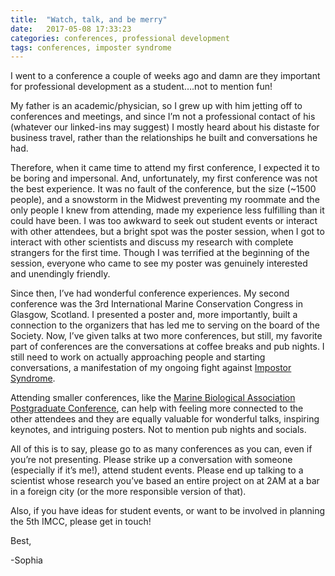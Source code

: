 ```yaml
---
title:  "Watch, talk, and be merry"
date:   2017-05-08 17:33:23
categories: conferences, professional development
tags: conferences, imposter syndrome
---
```


I went to a conference a couple of weeks ago and damn are they important for professional development as a student….not to mention fun! My father is an academic/physician, so I grew up with him jetting off to conferences and meetings, and since I’m not a professional contact of his (whatever our linked-ins may suggest) I mostly heard about his distaste for business travel, rather than the relationships he built and conversations he had. Therefore, when it came time to attend my first conference, I expected it to be boring and impersonal. And, unfortunately, my first conference was not the best experience. It was no fault of the conference, but the size (~1500 people), and a snowstorm in the Midwest preventing my roommate and the only people I knew from attending, made my experience less fulfilling than it could have been. I was too awkward to seek out student events or interact with other attendees, but a bright spot was the poster session, when I got to interact with other scientists and discuss my research with complete strangers for the first time. Though I was terrified at the beginning of the session, everyone who came to see my poster was genuinely interested and unendingly friendly. Since then, I’ve had wonderful conference experiences. My second conference was the 3rd International Marine Conservation Congress in Glasgow, Scotland. I presented a poster and, more importantly, built a connection to the organizers that has led me to serving on the board of the Society. Now, I’ve given talks at two more conferences, but still, my favorite part of conferences are the conversations at coffee breaks and pub nights. I still need to work on actually approaching people and starting conversations, a manifestation of my ongoing fight against [Impostor Syndrome][IS]. Attending smaller conferences, like the [Marine Biological Association Postgraduate Conference][MBA], can help with feeling more connected to the other attendees and they are equally valuable for wonderful talks, inspiring keynotes, and intriguing posters. Not to mention pub nights and socials.All of this is to say, please go to as many conferences as you can, even if you’re not presenting. Please strike up a conversation with someone (especially if it’s me!), attend student events. Please end up talking to a scientist whose research you’ve based an entire project on at 2AM at a bar in a foreign city (or the more responsible version of that).Also, if you have ideas for student events, or want to be involved in planning the 5th IMCC, please get in touch!

Best,

-Sophia

[IS]: http://www.chronicle.com/article/Impostor-Syndrome-Is/238418  
[MBA]: http://www.mba.ac.uk/events#b14
